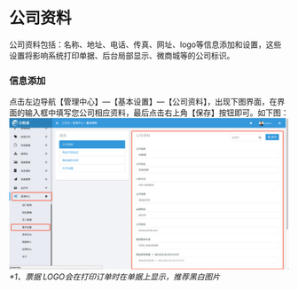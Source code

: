 # 公司资料

公司资料包括：名称、地址、电话、传真、网址、logo等信息添加和设置，这些设置将影响系统打印单据、后台局部显示、微商城等的公司标识。

### 信息添加

点击左边导航【管理中心】—【基本设置】—【公司资料】，出现下图界面，在界面的输入框中填写您公司相应资料，最后点击右上角【保存】按钮即可。如下图：![](/assets/glzx-jbss.png)_\*1、票据 LOGO会在打印订单时在单据上显示，推荐黑白图片_

